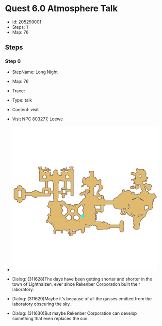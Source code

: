 # Quest 6.0 Atmosphere Talk

- Id: 205290001
- Steps: 1
- Map: 76

## Steps

### Step 0
- StepName:  Long Night
- Map:  76
- Trace:  
- Type:  talk
- Content:  visit
- Visit NPC 803277, Loewe

- ![images/205290001_0.png](images/205290001_0.png)
- Dialog: (311628)The days have been getting shorter and shorter in the town of Lighthalzen, ever since Rekenber Corporation built their laboratory.
- Dialog: (311629)Maybe it's because of all the gasses emitted from the laboratory obscuring the sky.
- Dialog: (311630)But maybe Rekenber Corporation can develop something that even replaces the sun.


